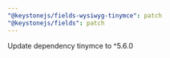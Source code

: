 ```yaml
---
"@keystonejs/fields-wysiwyg-tinymce": patch
"@keystonejs/fields": patch
---
```


Update dependency tinymce to ^5.6.0
